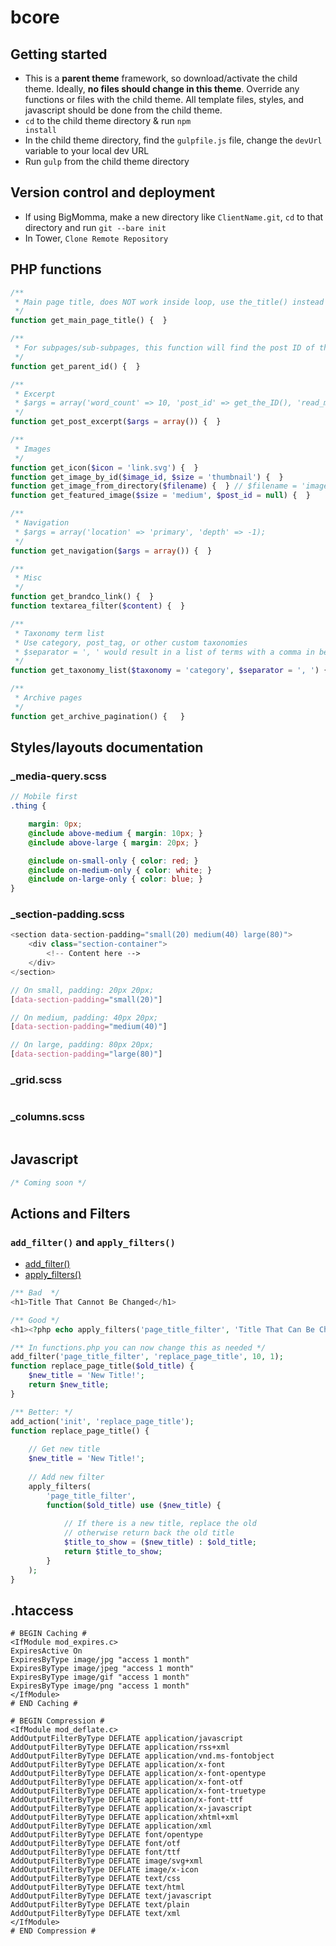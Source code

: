 # bcore

## Getting started
- This is a <strong>parent theme</strong> framework, so download/activate the child theme. Ideally, <strong>no files should change in this theme</strong>. Override any functions or files with the child theme. All template files, styles, and javascript should be done from the child theme.
- <code>cd</code> to the child theme directory & run <code>npm install</code>
- In the child theme directory, find the <code>gulpfile.js</code> file, change the <code>devUrl</code> variable to your local dev URL
- Run <code>gulp</code> from the child theme directory

## Version control and deployment

- If using BigMomma, make a new directory like <code>ClientName.git</code>, <code>cd</code> to that directory and run <code>git --bare init</code>
- In Tower, <code>Clone Remote Repository</code>

## PHP functions

```php 
/**
 * Main page title, does NOT work inside loop, use the_title() instead
 */
function get_main_page_title() {  }

/** 
 * For subpages/sub-subpages, this function will find the post ID of the parent page
 */
function get_parent_id() {  }

/**
 * Excerpt
 * $args = array('word_count' => 10, 'post_id' => get_the_ID(), 'read_more_text' => '...', 'link' => true);
 */
function get_post_excerpt($args = array()) {  }

/**
 * Images
 */
function get_icon($icon = 'link.svg') {  }
function get_image_by_id($image_id, $size = 'thumbnail') {  }
function get_image_from_directory($filename) {  } // $filename = 'image.jpg';
function get_featured_image($size = 'medium', $post_id = null) {  }

/**
 * Navigation
 * $args = array('location' => 'primary', 'depth' => -1);
 */
function get_navigation($args = array()) {  }

/** 
 * Misc
 */
function get_brandco_link() {  }
function textarea_filter($content) {  }

/**
 * Taxonomy term list
 * Use category, post_tag, or other custom taxonomies
 * $separator = ', ' would result in a list of terms with a comma in between
 */
function get_taxonomy_list($taxonomy = 'category', $separator = ', ') {  }

/**
 * Archive pages
 */
function get_archive_pagination() {   }

```

## Styles/layouts documentation

### _media-query.scss
```scss
// Mobile first
.thing { 

	margin: 0px; 
	@include above-medium { margin: 10px; }
	@include above-large { margin: 20px; }

	@include on-small-only { color: red; }
	@include on-medium-only { color: white; }
	@include on-large-only { color: blue; }
}

```

### _section-padding.scss
```php
<section data-section-padding="small(20) medium(40) large(80)">
    <div class="section-container">
        <!-- Content here -->
    </div>
</section>
```

```scss
// On small, padding: 20px 20px;
[data-section-padding="small(20)"] 

// On medium, padding: 40px 20px;
[data-section-padding="medium(40)"] 

// On large, padding: 80px 20px;
[data-section-padding="large(80)"] 
```

### _grid.scss
```scss
```

### _columns.scss
```scss
```


## Javascript
```js
/* Coming soon */
```

## Actions and Filters

### `add_filter()` and `apply_filters()`

- <a href="https://developer.wordpress.org/reference/functions/add_filter/" target="_blank">add_filter()</a>
- <a href="https://developer.wordpress.org/reference/functions/apply_filters/" target="_blank">apply_filters()</a>

```php  
/** Bad  */
<h1>Title That Cannot Be Changed</h1>

/** Good */
<h1><?php echo apply_filters('page_title_filter', 'Title That Can Be Changed!', 10, 1); ?></h1>

/** In functions.php you can now change this as needed */
add_filter('page_title_filter', 'replace_page_title', 10, 1);
function replace_page_title($old_title) {
    $new_title = 'New Title!';
    return $new_title;
}

/** Better: */
add_action('init', 'replace_page_title');
function replace_page_title() {
    
    // Get new title
    $new_title = 'New Title!';
    
    // Add new filter
    apply_filters(
        'page_title_filter',
        function($old_title) use ($new_title) {
            
            // If there is a new title, replace the old
            // otherwise return back the old title
            $title_to_show = ($new_title) : $old_title;
            return $title_to_show;
        }
    );
}
```

## .htaccess

```
# BEGIN Caching #
<IfModule mod_expires.c>
ExpiresActive On
ExpiresByType image/jpg "access 1 month"
ExpiresByType image/jpeg "access 1 month"
ExpiresByType image/gif "access 1 month"
ExpiresByType image/png "access 1 month"
</IfModule>
# END Caching #

# BEGIN Compression #
<IfModule mod_deflate.c>
AddOutputFilterByType DEFLATE application/javascript
AddOutputFilterByType DEFLATE application/rss+xml
AddOutputFilterByType DEFLATE application/vnd.ms-fontobject
AddOutputFilterByType DEFLATE application/x-font
AddOutputFilterByType DEFLATE application/x-font-opentype
AddOutputFilterByType DEFLATE application/x-font-otf
AddOutputFilterByType DEFLATE application/x-font-truetype
AddOutputFilterByType DEFLATE application/x-font-ttf
AddOutputFilterByType DEFLATE application/x-javascript
AddOutputFilterByType DEFLATE application/xhtml+xml
AddOutputFilterByType DEFLATE application/xml
AddOutputFilterByType DEFLATE font/opentype
AddOutputFilterByType DEFLATE font/otf
AddOutputFilterByType DEFLATE font/ttf
AddOutputFilterByType DEFLATE image/svg+xml
AddOutputFilterByType DEFLATE image/x-icon
AddOutputFilterByType DEFLATE text/css
AddOutputFilterByType DEFLATE text/html
AddOutputFilterByType DEFLATE text/javascript
AddOutputFilterByType DEFLATE text/plain
AddOutputFilterByType DEFLATE text/xml
</IfModule>
# END Compression #
```